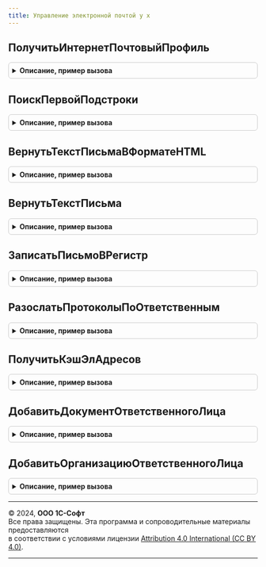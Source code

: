 ```yaml
---
title: Управление электронной почтой у х
---
```



## ПолучитьИнтернетПочтовыйПрофиль
<details style="margin: 1em 0; padding: 0.5em; border: 1px solid #ccc; border-radius: 6px;">

<summary style="font-weight: bold; cursor: pointer;">Описание, пример вызова</summary>

```bsl
////////////////////////////////////////////////////////////////////////////////
// ПРОЦЕДУРЫ И ФУНКЦИИ РАБОТЫ С ЭЛЕКТРОННЫМИ ПИСЬМАМИ

// Формирует почтовый профиль по учетной записи
//
// Параметры
//  УчетнаяЗапись
//
// Возвращаемое значение:
//   ИнтернетПочтовыйПрофиль
//
Функция ПолучитьИнтернетПочтовыйПрофиль(УчетнаяЗапись) Экспорт
```

Пример вызова
```bsl
Результат = УправлениеЭлектроннойПочтойУХ.ПолучитьИнтернетПочтовыйПрофиль(УчетнаяЗапись) 
```
</details>

## ПоискПервойПодстроки
<details style="margin: 1em 0; padding: 0.5em; border: 1px solid #ccc; border-radius: 6px;">

<summary style="font-weight: bold; cursor: pointer;">Описание, пример вызова</summary>

```bsl

////////////////////////////////////////////////////////////////////////////////
// ПРОЦЕДУРЫ И ФУНКЦИИ РАБОТЫ С ТЕКСТАМИ ЭЛЕКТРОННЫХ ПИСЕМ И ХТМЛ ТЕКСТАМИ

// Функция ищет вхождение в переданную строку значений из списка значений
//
// Параметры
//  Строка - исходная строка для поиска
//  ПодстрокиПоиска - список значений с коллекцией подстрок для поиска
//  СтрокаПоиска - элемент, в который возвращается найденное значение строки подпоиска
//
// Возвращаемое значение:
//  Наименьшая позиция найденного значения
//
Функция ПоискПервойПодстроки(Строка,ПодстрокиПоиска,СтрокаПоиска) Экспорт
```

Пример вызова
```bsl
Результат = УправлениеЭлектроннойПочтойУХ.ПоискПервойПодстроки(Строка, ПодстрокиПоиска, СтрокаПоиска));
```
</details>

## ВернутьТекстПисьмаВФорматеHTML
<details style="margin: 1em 0; padding: 0.5em; border: 1px solid #ccc; border-radius: 6px;">

<summary style="font-weight: bold; cursor: pointer;">Описание, пример вызова</summary>

```bsl

// Функция возвращает по переданному тексту строку
// в формате HTML с выделенными ссылками на ресурсы www
//
// Параметры
//  ТекстПисьма - текстовая строка
//
// Возвращаемое значение:
//  Текст в формате HTML
//
Функция ВернутьТекстПисьмаВФорматеHTML(ТекстПисьма) Экспорт
```

Пример вызова
```bsl
Результат = УправлениеЭлектроннойПочтойУХ.ВернутьТекстПисьмаВФорматеHTML(ТекстПисьма) 
```
</details>

## ВернутьТекстПисьма
<details style="margin: 1em 0; padding: 0.5em; border: 1px solid #ccc; border-radius: 6px;">

<summary style="font-weight: bold; cursor: pointer;">Описание, пример вызова</summary>

```bsl

////////////////////////////////////////////////////////////////////////////////
// УПРАВЛЕНИЕ УВЕДОМЛЕНИЯМИ ПО ЭЛЕКТРОННОЙ ПОЧТЕ.
//

Функция ВернутьТекстПисьма(Заголовок, Содержание) Экспорт
```

Пример вызова
```bsl
Результат = УправлениеЭлектроннойПочтойУХ.ВернутьТекстПисьма(Заголовок, Содержание) 
```
</details>

## ЗаписатьПисьмоВРегистр
<details style="margin: 1em 0; padding: 0.5em; border: 1px solid #ccc; border-radius: 6px;">

<summary style="font-weight: bold; cursor: pointer;">Описание, пример вызова</summary>

```bsl

Процедура ЗаписатьПисьмоВРегистр(Письмо, Источник) Экспорт
```

Пример вызова
```bsl
УправлениеЭлектроннойПочтойУХ.ЗаписатьПисьмоВРегистр(Письмо, Источник) 
```
</details>

## РазослатьПротоколыПоОтветственным
<details style="margin: 1em 0; padding: 0.5em; border: 1px solid #ccc; border-radius: 6px;">

<summary style="font-weight: bold; cursor: pointer;">Описание, пример вызова</summary>

```bsl

////////////////////////////////////////////////////////////////////////////////
// УПРАВЛЕНИЕ УВЕДОМЛЕНИЯМИ ПО ЭЛЕКТРОННОЙ ПОЧТЕ.
//

Процедура РазослатьПротоколыПоОтветственным(СоответствиеПротоколов) Экспорт
```

Пример вызова
```bsl
УправлениеЭлектроннойПочтойУХ.РазослатьПротоколыПоОтветственным(СоответствиеПротоколов) 
```
</details>

## ПолучитьКэшЭлАдресов
<details style="margin: 1em 0; padding: 0.5em; border: 1px solid #ccc; border-radius: 6px;">

<summary style="font-weight: bold; cursor: pointer;">Описание, пример вызова</summary>

```bsl

Функция ПолучитьКэшЭлАдресов(ТаблицаОтветственных) Экспорт
```

Пример вызова
```bsl
Результат = УправлениеЭлектроннойПочтойУХ.ПолучитьКэшЭлАдресов(ТаблицаОтветственных));
```
</details>

## ДобавитьДокументОтветственногоЛица
<details style="margin: 1em 0; padding: 0.5em; border: 1px solid #ccc; border-radius: 6px;">

<summary style="font-weight: bold; cursor: pointer;">Описание, пример вызова</summary>

```bsl

Процедура ДобавитьДокументОтветственногоЛица(Документ,Ответственный,ТаблицаОтветственных) Экспорт
```

Пример вызова
```bsl
УправлениеЭлектроннойПочтойУХ.ДобавитьДокументОтветственногоЛица(Документ, Ответственный, ТаблицаОтветственных));
```
</details>

## ДобавитьОрганизациюОтветственногоЛица
<details style="margin: 1em 0; padding: 0.5em; border: 1px solid #ccc; border-radius: 6px;">

<summary style="font-weight: bold; cursor: pointer;">Описание, пример вызова</summary>

```bsl

Процедура ДобавитьОрганизациюОтветственногоЛица(Организация,Ответственный,ТаблицаОтветственных) Экспорт
```

Пример вызова
```bsl
УправлениеЭлектроннойПочтойУХ.ДобавитьОрганизациюОтветственногоЛица(Организация, Ответственный, ТаблицаОтветственных));
```
</details>

---

© 2024, **ООО 1С-Софт**  
Все права защищены. Эта программа и сопроводительные материалы предоставляются  
в соответствии с условиями лицензии [Attribution 4.0 International (CC BY 4.0)](https://creativecommons.org/licenses/by/4.0/legalcode).

---
